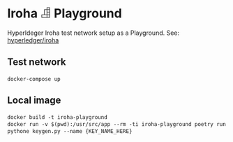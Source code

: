 # Iroha <img height="24px;" src="logo.svg" alt="Iroha Playground" /> Playground

Hyperldeger Iroha test network setup as a Playground. 
See: [hyperledger/iroha](https://github.com/hyperledger/iroha)

## Test network

```
docker-compose up
```

## Local image

```
docker build -t iroha-playground
docker run -v $(pwd):/usr/src/app --rm -ti iroha-playground poetry run pythone keygen.py --name {KEY_NAME_HERE}
```
